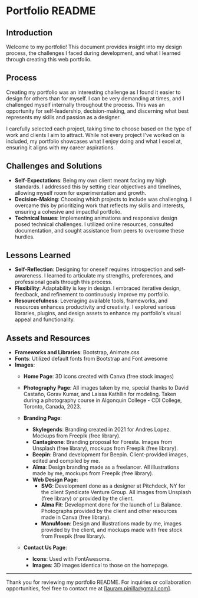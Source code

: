 # Portfolio README

## Introduction
Welcome to my portfolio! This document provides insight into my design process, the challenges I faced during development, and what I learned through creating this web portfolio.

## Process
Creating my portfolio was an interesting challenge as I found it easier to design for others than for myself. I can be very demanding at times, and I challenged myself internally throughout the process. This was an opportunity for self-leadership, decision-making, and discerning what best represents my skills and passion as a designer. 

I carefully selected each project, taking time to choose based on the type of work and clients I aim to attract. While not every project I've worked on is included, my portfolio showcases what I enjoy doing and what I excel at, ensuring it aligns with my career aspirations.

## Challenges and Solutions
- **Self-Expectations**: Being my own client meant facing my high standards. I addressed this by setting clear objectives and timelines, allowing myself room for experimentation and growth.
- **Decision-Making**: Choosing which projects to include was challenging. I overcame this by prioritizing work that reflects my skills and interests, ensuring a cohesive and impactful portfolio.
- **Technical Issues**: Implementing animations and responsive design posed technical challenges. I utilized online resources, consulted documentation, and sought assistance from peers to overcome these hurdles.

## Lessons Learned
- **Self-Reflection**: Designing for oneself requires introspection and self-awareness. I learned to articulate my strengths, preferences, and professional goals through this process.
- **Flexibility**: Adaptability is key in design. I embraced iterative design, feedback, and refinement to continuously improve my portfolio.
- **Resourcefulness**: Leveraging available tools, frameworks, and resources enhances productivity and creativity. I explored various libraries, plugins, and design assets to enhance my portfolio's visual appeal and functionality.

## Assets and Resources
- **Frameworks and Libraries**: Bootstrap, Animate.css
- **Fonts**: Utilized default fonts from Bootstrap and Font awesome
- **Images**: 
   - **Home Page**: 3D icons created with Canva (free stock images)
   - **Photography Page**: All images taken by me, special thanks to David Castaño, Gorav Kumar, and Laissa Kathllin for modeling. Taken during a photography course in Algonquin College - CDI College, Toronto, Canada, 2023.
   - **Branding Page**: 
      - **Skylegends**: Branding created in 2021 for Andres Lopez. Mockups from Freepik (free library).
      - **Cantagirone**: Branding proposal for Foresta. Images from Unsplash (free library), mockups from Freepik (free library).
      - **Beepin**: Brand development for Beepin. Client-provided images, edited and compiled by me.
      - **Alma**: Design branding made as a freelancer. All illustrations made by me, mockups from Freepik (free library).
      - **Web Design Page**:
         - **SVG**: Development done as a designer at Pitchdeck, NY for the client Syndicate Venture Group. All images from Unsplash (free library) or provided by the client.
         - **Alma Fit**: Development done for the launch of Lu Balance. Photographs provided by the client and other resources made in Canva (free library).
         - **ManuMoon**: Design and illustrations made by me, images provided by the client, and mockups made with free stock from Freepik (free library).

   - **Contact Us Page**: 
      - **Icons**: Used with FontAwesome.
      - **Images**: 3D images identical to those on the homepage.

---

Thank you for reviewing my portfolio README. For inquiries or collaboration opportunities, feel free to contact me at [lauram.pinilla@gmail.com].